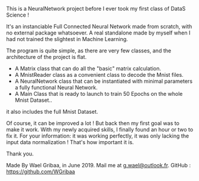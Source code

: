 This is a NeuralNetwork project before I ever took my first class of DataS Science !

It's an instanciable Full Connected Neural Network made from scratch, with no external package whatsoever. A real standalone made by myself when I had not trained the slightest in Machine Learning.

The program is quite simple, as there are very few classes, and the architecture of the project is flat.

- A Matrix class that can do all the "basic" matrix calculation.
- A MnistReader class as a convenient class to decode the Mnist files.
- A NeuralNetwork class that can be instantiated with minimal parameters a fully functional Neural Network.
-  A Main Class that is ready to launch to train 50 Epochs on the whole Mnist Dataset..

it also includes the full Mnist Dataset.

Of course, it can be improved a lot ! But back then my first goal was to make it work.
With my newly acquired skills, I finally found an hour or two to fix it. 
For your information: it was working perfectly, it was  only lacking the input data normalization ! That's how important it is.

Thank you.

Made By Wael Gribaa, in June 2019.
Mail me at g.wael@outlook.fr.
GitHub : https://github.com/WGribaa